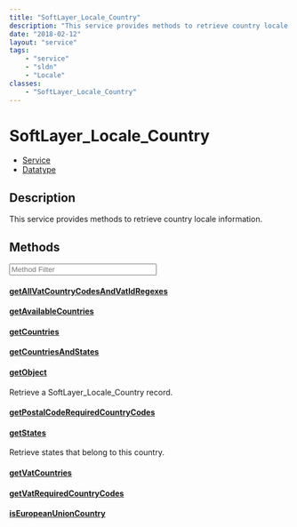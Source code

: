 ```yaml
---
title: "SoftLayer_Locale_Country"
description: "This service provides methods to retrieve country locale information."
date: "2018-02-12"
layout: "service"
tags:
    - "service"
    - "sldn"
    - "Locale"
classes:
    - "SoftLayer_Locale_Country"
---
```

# SoftLayer_Locale_Country
<div id='service-datatype'>
    <ul id='sldn-reference-tabs'>
    <li id='service'> <a href='/reference/services/SoftLayer_Locale_Country' >Service</a></li>    <li id='datatype'> <a href='/reference/datatypes/SoftLayer_Locale_Country' >Datatype</a></li>
    </ul>
</div>

## Description
This service provides methods to retrieve country locale information. 



        
<div id="properties" class="content service-content">

## Methods

<div class="view-filters">
    <div class="clearfix">
        <div class="search-input-box">
            <input placeholder="Method Filter" onkeyup="titleSearch(inputId='edit-combine', divId='method-div', elementClass='method-row')" 
                type="text" id="edit-combine" value="" size="30" maxlength="128" class="form-text">
        </div>
    </div>
</div>

<div id="method-div">

<div class="method-row">

#### [getAllVatCountryCodesAndVatIdRegexes](/reference/services/SoftLayer_Locale_Country/getAllVatCountryCodesAndVatIdRegexes)

</div>

<div class="method-row">

#### [getAvailableCountries](/reference/services/SoftLayer_Locale_Country/getAvailableCountries)

</div>

<div class="method-row">

#### [getCountries](/reference/services/SoftLayer_Locale_Country/getCountries)

</div>

<div class="method-row">

#### [getCountriesAndStates](/reference/services/SoftLayer_Locale_Country/getCountriesAndStates)

</div>

<div class="method-row">

#### [getObject](/reference/services/SoftLayer_Locale_Country/getObject)
Retrieve a SoftLayer_Locale_Country record.
</div>

<div class="method-row">

#### [getPostalCodeRequiredCountryCodes](/reference/services/SoftLayer_Locale_Country/getPostalCodeRequiredCountryCodes)

</div>

<div class="method-row">

#### [getStates](/reference/services/SoftLayer_Locale_Country/getStates)
Retrieve states that belong to this country.
</div>

<div class="method-row">

#### [getVatCountries](/reference/services/SoftLayer_Locale_Country/getVatCountries)

</div>

<div class="method-row">

#### [getVatRequiredCountryCodes](/reference/services/SoftLayer_Locale_Country/getVatRequiredCountryCodes)

</div>

<div class="method-row">

#### [isEuropeanUnionCountry](/reference/services/SoftLayer_Locale_Country/isEuropeanUnionCountry)

</div>
</div>

</div>

